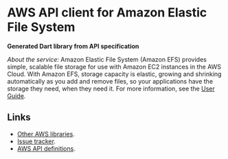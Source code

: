 # AWS API client for Amazon Elastic File System

**Generated Dart library from API specification**

*About the service:*
Amazon Elastic File System (Amazon EFS) provides simple, scalable file
storage for use with Amazon EC2 instances in the AWS Cloud. With Amazon EFS,
storage capacity is elastic, growing and shrinking automatically as you add
and remove files, so your applications have the storage they need, when they
need it. For more information, see the <a
href="https://docs.aws.amazon.com/efs/latest/ug/api-reference.html">User
Guide</a>.

## Links

- [Other AWS libraries](https://github.com/agilord/aws_client/tree/master/generated).
- [Issue tracker](https://github.com/agilord/aws_client/issues).
- [AWS API definitions](https://github.com/aws/aws-sdk-js/tree/master/apis).
